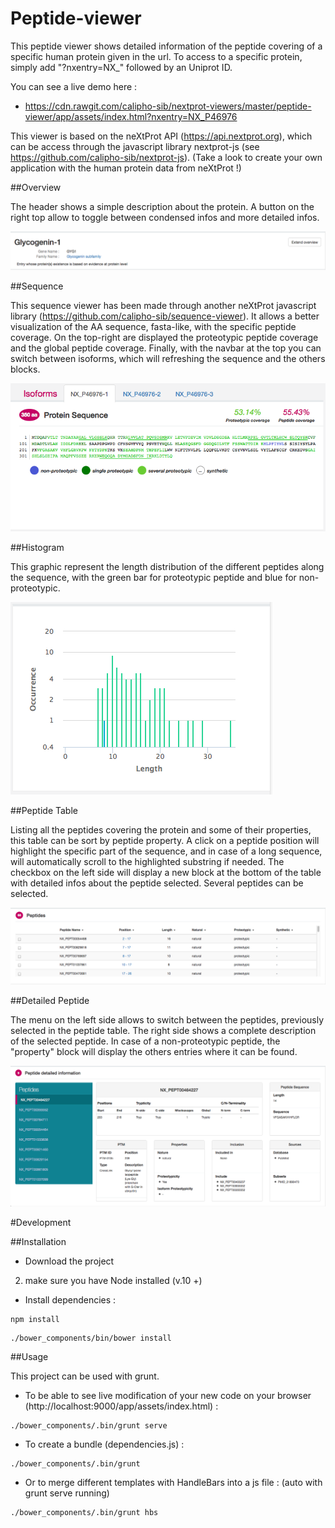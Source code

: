 # Peptide-viewer
This peptide viewer shows detailed information of the peptide covering of a specific human protein given in the url.
To access to a specific protein, simply add "?nxentry=NX_" followed by an Uniprot ID.

You can see a live demo here :
* https://cdn.rawgit.com/calipho-sib/nextprot-viewers/master/peptide-viewer/app/assets/index.html?nxentry=NX_P46976

This viewer is based on the neXtProt API (https://api.nextprot.org), which can be access through the javascript library nextprot-js (see https://github.com/calipho-sib/nextprot-js).
(Take a look to create your own application with the human protein data from neXtProt !)

##Overview

The header shows a simple description about the protein.
A button on the right top allow to toggle between condensed infos and more detailed infos.

!['overview'](./app/assets/img/ScrSht_overview.png)

##Sequence

This sequence viewer has been made through another neXtProt javascript library (https://github.com/calipho-sib/sequence-viewer).
It allows a better visualization of the AA sequence, fasta-like, with the specific peptide coverage.
On the top-right are displayed the proteotypic peptide coverage and the global peptide coverage.
Finally, with the navbar at the top you can switch between isoforms, which will refreshing the sequence and the others blocks.

!['sequence viewer'](./app/assets/img/ScrSht_sequence.png)

##Histogram

This graphic represent the length distribution of the different peptides along the sequence, with the green bar for proteotypic peptide and blue for non-proteotypic.

!['histogram'](./app/assets/img/ScrSht_histogram.png)

##Peptide Table

Listing all the peptides covering the protein and some of their properties, this table can be sort by peptide property.
A click on a peptide position will highlight the specific part of the sequence, and in case of a long sequence, will automatically scroll to the highlighted substring if needed.
The checkbox on the left side will display a new block at the bottom of the table with detailed infos about the peptide selected.
Several peptides can be selected.

!['peptide table'](./app/assets/img/ScrSht_peptideTable.png)

##Detailed Peptide

The menu on the left side allows to switch between the peptides, previously selected in the peptide table.
The right side shows a complete description of the selected peptide.
In case of a non-proteotypic peptide, the "property" block will display the others entries where it can be found.


!['detailed peptide'](./app/assets/img/ScrSht_detailedPeptide.png)


#Development

##Installation

* Download the project

2. make sure you have Node installed (v.10 +)

* Install dependencies :
```
npm install
```

```
./bower_components/bin/bower install
```

##Usage

This project can be used with grunt.

* To be able to see live modification of your new code on your browser (http://localhost:9000/app/assets/index.html) :
```
./bower_components/.bin/grunt serve
```

* To create a bundle (dependencies.js) :
```
./bower_components/.bin/grunt
```

* Or to merge different templates with HandleBars into a js file :
(auto with grunt serve running)
```
./bower_components/.bin/grunt hbs
```

